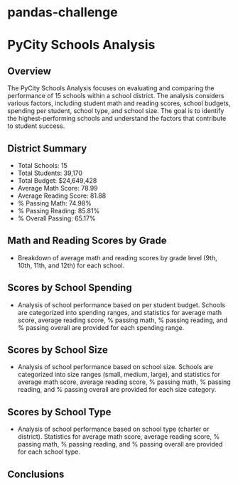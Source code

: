 # pandas-challenge
# PyCity Schools Analysis

## Overview
The PyCity Schools Analysis focuses on evaluating and comparing the performance of 15 schools within a school district. The analysis considers various factors, including student math and reading scores, school budgets, spending per student, school type, and school size. The goal is to identify the highest-performing schools and understand the factors that contribute to student success.

## District Summary
- Total Schools: 15
- Total Students: 39,170
- Total Budget: $24,649,428
- Average Math Score: 78.99
- Average Reading Score: 81.88
- % Passing Math: 74.98%
- % Passing Reading: 85.81%
- % Overall Passing: 65.17%

## Math and Reading Scores by Grade
- Breakdown of average math and reading scores by grade level (9th, 10th, 11th, and 12th) for each school.

## Scores by School Spending
- Analysis of school performance based on per student budget. Schools are categorized into spending ranges, and statistics for average math score, average reading score, % passing math, % passing reading, and % passing overall are provided for each spending range.

## Scores by School Size
- Analysis of school performance based on school size. Schools are categorized into size ranges (small, medium, large), and statistics for average math score, average reading score, % passing math, % passing reading, and % passing overall are provided for each size category.

## Scores by School Type
- Analysis of school performance based on school type (charter or district). Statistics for average math score, average reading score, % passing math, % passing reading, and % passing overall are provided for each school type.

## Conclusions
